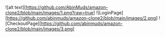 ![alt text][https://github.com/AbinMuds/amazon-clone2/blob/main/images/1.png?raw=true]
![LoginPage][https://github.com/abinmuds/amazon-clone2/blob/main/images/2.png]
![CheckoutPage][https://github.com/abinmuds/amazon-clone2/blob/main/images/3.png]
